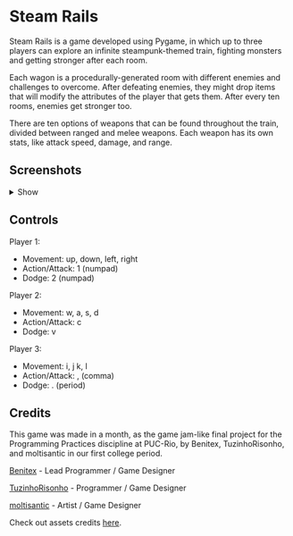 # Steam Rails

Steam Rails is a game developed using Pygame, in which up to three players can explore an infinite steampunk-themed train, fighting monsters and getting stronger after each room.

Each wagon is a procedurally-generated room with different enemies and challenges to overcome. After defeating enemies, they might drop items that will modify the attributes of the player that gets them. After every ten rooms, enemies get stronger too.

There are ten options of weapons that can be found throughout the train, divided between ranged and melee weapons. Each weapon has its own stats, like attack speed, damage, and range.

## Screenshots

<details>
    <summary>Show</summary>
        <img src="https://github.com/Benitex/Steam-Rails/assets/64505839/a2615860-81c3-4715-b37e-a4554d1457ab"/>
        <img src="https://github.com/Benitex/Steam-Rails/assets/64505839/9c483e6f-990c-4da7-9455-26fc9be46ac9"/>
        <img src="https://github.com/Benitex/Steam-Rails/assets/64505839/84396da7-a260-4433-b1ae-0f194e8e8312"/>
</details>

## Controls

Player 1:

* Movement: up, down, left, right
* Action/Attack: 1 (numpad)
* Dodge: 2 (numpad)

Player 2:

* Movement: w, a, s, d
* Action/Attack: c
* Dodge: v

Player 3:

* Movement: i, j k, l
* Action/Attack: , (comma)
* Dodge: . (period)

## Credits

This game was made in a month, as the game jam-like final project for the Programming Practices discipline at PUC-Rio, by Benitex, TuzinhoRisonho, and moltisantic in our first college period.

[Benitex](https://github.com/Benitex) - Lead Programmer / Game Designer

[TuzinhoRisonho](https://github.com/TuzinhoRisonho) - Programmer / Game Designer

[moltisantic](https://github.com/moltisantic) - Artist / Game Designer

Check out assets credits [here](CREDITS.md).
